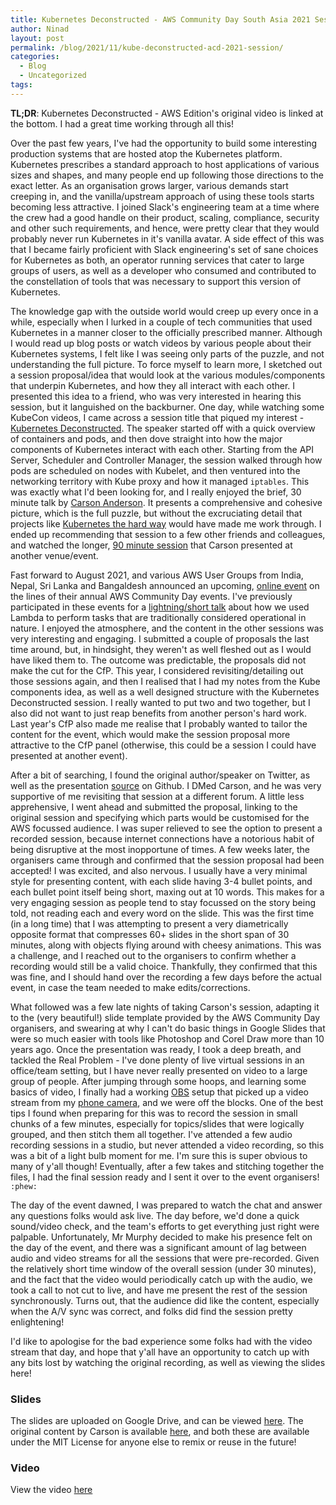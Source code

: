 ```yaml
---
title: Kubernetes Deconstructed - AWS Community Day South Asia 2021 Session 
author: Ninad
layout: post
permalink: /blog/2021/11/kube-deconstructed-acd-2021-session/
categories:
  - Blog
  - Uncategorized
tags:
---
```


**TL;DR**: Kubernetes Deconstructed - AWS Edition's original video is linked at the bottom. I had a great time working through all this!

Over the past few years, I've had the opportunity to build some interesting production systems that are hosted atop the Kubernetes platform. Kubernetes prescribes a standard approach to host applications of various sizes and shapes, and many people end up following those directions to the exact letter. As an organisation grows larger, various demands start creeping in, and the vanilla/upstream approach of using these tools starts becoming less attractive. I joined Slack's engineering team at a time where the crew had a good handle on their product, scaling, compliance, security and other such requirements, and hence, were pretty clear that they would probably never run Kubernetes in it's vanilla avatar. A side effect of this was that I became fairly proficient with Slack engineering's set of sane choices for Kubernetes as both, an operator running services that cater to large groups of users, as well as a developer who consumed and contributed to the constellation of tools that was necessary to support this version of Kubernetes.

The knowledge gap with the outside world would creep up every once in a while, especially when I lurked in a couple of tech communities that used Kubernetes in a manner closer to the officially prescribed manner. Although I would read up blog posts or watch videos by various people about their Kubernetes systems, I felt like I was seeing only parts of the puzzle, and not understanding the full picture. To force myself to learn more, I sketched out a session proposal/idea that would look at the various modules/components that underpin Kubernetes, and how they all interact with each other. I presented this idea to a friend, who was very interested in hearing this session, but it languished on the backburner. One day, while watching some KubeCon videos, I came across a session title that piqued my interest - [Kubernetes Deconstructed](https://www.youtube.com/watch?v=90kZRyPcRZw). The speaker started off with a quick overview of containers and pods, and then dove straight into how the major components of Kubernetes interact with each other. Starting from the API Server, Scheduler and Controller Manager, the session walked through how pods are scheduled on nodes with Kubelet, and then ventured into the networking territory with Kube proxy and how it managed `iptables`. This was exactly what I'd been looking for, and I really enjoyed the brief, 30 minute talk by [Carson Anderson](https://twitter.com/carson_ops). It presents a comprehensive and cohesive picture, which is the full puzzle, but without the excruciating detail that projects like [Kubernetes the hard way](https://github.com/kelseyhightower/kubernetes-the-hard-way) would have made me work through. I ended up recommending that session to a few other friends and colleagues, and watched the longer, [90 minute session](https://www.youtube.com/watch?v=JhTaue0C1kk) that Carson presented at another venue/event.

Fast forward to August 2021, and various AWS User Groups from India, Nepal, Sri Lanka and Bangaldesh announced an upcoming, [online event](https://communityday.awsug.asia/) on the lines of their annual AWS Community Day events. I've previously participated in these events for a [lightning/short talk](https://www.slideshare.net/AWSUsersGroupBengalu/an-ops-discovery-of-serverless) about how we used Lambda to perform tasks that are traditionally considered operational in nature. I enjoyed the atmosphere, and the content in the other sessions was very interesting and engaging. I submitted a couple of proposals the last time around, but, in hindsight, they weren't as well fleshed out as I would have liked them to. The outcome was predictable, the proposals did not make the cut for the CfP. This year, I considered revisiting/detailing out those sessions again, and then I realised that I had my notes from the Kube components idea, as well as a well designed structure with the Kubernetes Deconstructed session. I really wanted to put two and two together, but I also did not want to just reap benefits from another person's hard work. Last year's CfP also made me realise that I probably wanted to tailor the content for the event, which would make the session proposal more attractive to the CfP panel (otherwise, this could be a session I could have presented at another event).

After a bit of searching, I found the original author/speaker on Twitter, as well as the presentation [source](https://github.com/carsonoid/kube-decon) on Github. I DMed Carson, and he was very supportive of me revisiting that session at a different forum. A little less apprehensive, I went ahead and submitted the proposal, linking to the original session and specifying which parts would be customised for the AWS focussed audience. I was super relieved to see the option to present a recorded session, because internet connections have a notorious habit of being disruptive at the most inopportune of times. A few weeks later, the organisers came through and confirmed that the session proposal had been accepted! I was excited, and also nervous. I usually have a very minimal style for presenting content, with each slide having 3-4 bullet points, and each bullet point itself being short, maxing out at 10 words. This makes for a very engaging session as people tend to stay focussed on the story being told, not reading each and every word on the slide. This was the first time (in a long time) that I was attempting to present a very diametrically opposite format that compresses 60+ slides in the short span of 30 minutes, along with objects flying around with cheesy animations. This was a challenge, and I reached out to the organisers to confirm whether a recording would still be a valid choice. Thankfully, they confirmed that this was fine, and I should hand over the recording a few days before the actual event, in case the team needed to make edits/corrections.

What followed was a few late nights of taking Carson's session, adapting it to the (very beautiful!) slide template provided by the AWS Community Day organisers, and swearing at why I can't do basic things in Google Slides that were so much easier with tools like Photoshop and Corel Draw more than 10 years ago. Once the presentation was ready, I took a deep breath, and tackled the Real Problem - I've done plenty of live virtual sessions in an office/team setting, but I have never really presented on video to a large group of people. After jumping through some hoops, and learning some basics of video, I finally had a working [OBS](https://obsproject.com/) setup that picked up a video stream from my [phone camera](https://www.dev47apps.com/obs/), and we were off the blocks. One of the best tips I found when preparing for this was to record the session in small chunks of a few minutes, especially for topics/slides that were logically grouped, and then stitch them all together. I've attended a few audio recording sessions in a studio, but never attended a video recording, so this was a bit of a light bulb moment for me. I'm sure this is super obvious to many of y'all though! Eventually, after a few takes and stitching together the files, I had the final session ready and I sent it over to the event organisers! `:phew:`


The day of the event dawned, I was prepared to watch the chat and answer any questions folks would ask live. The day before, we'd done a quick sound/video check, and the team's efforts to get everything just right were palpable. Unfortunately, Mr Murphy decided to make his presence felt on the day of the event, and there was a significant amount of lag between audio and video streams for all the sessions that were pre-recorded. Given the relatively short time window of the overall session (under 30 minutes), and the fact that the video would periodically catch up with the audio, we took a call to not cut to live, and have me present the rest of the session synchronously. Turns out, that the audience did like the content, especially when the A/V sync was correct, and folks did find the session pretty enlightening!

I'd like to apologise for the bad experience some folks had with the video stream that day, and hope that y'all have an opportunity to catch up with any bits lost by watching the original recording, as well as viewing the slides here!

### Slides

The slides are uploaded on Google Drive, and can be viewed [here](https://docs.google.com/presentation/d/1wQ5BUZ-ejJqNtbABpxrXuBq2sA-utctqlYELbYewv8I). The original content by Carson is available [here](http://kube-decon.carson-anderson.com/), and both these are available under the MIT License for anyone else to remix or reuse in the future!

### Video

View the video [here](https://drive.google.com/file/d/197bBF4WTQettdMIl6sHbA4ZGjuoHHd1G/view)
